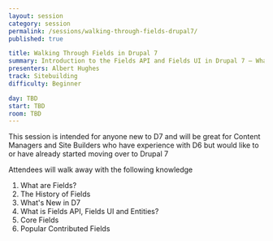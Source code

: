 ```yaml
---
layout: session
category: session
permalink: /sessions/walking-through-fields-drupal7/
published: true

title: Walking Through Fields in Drupal 7
summary: Introduction to the Fields API and Fields UI in Drupal 7 — What they are, what they were and how they can be used in Drupal 7.
presenters: Albert Hughes
track: Sitebuilding
difficulty: Beginner

day: TBD
start: TBD
room: TBD
---
```


This session is intended for anyone new to D7 and will be great for Content Managers and Site Builders who have experience with D6 but would like to or have already started moving over to Drupal 7

Attendees will walk away with the following knowledge

1. What are Fields?
2. The History of Fields
3. What's New in D7
4. What is Fields API, Fields UI and Entities?
5. Core Fields
6. Popular Contributed Fields
